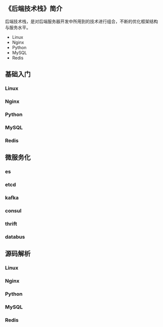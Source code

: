 ## 《后端技术栈》简介
后端技术栈，是对后端服务器开发中所用到的技术进行组合，不断的优化框架结构与服务水平。

- Linux
- Nginx
- Python
- MySQL
- Redis

## 基础入门
### Linux
### Nginx
### Python
### MySQL
### Redis
## 微服务化
### es
### etcd
### kafka
### consul
### thrift
### databus
## 源码解析
### Linux
### Nginx
### Python
### MySQL
### Redis
